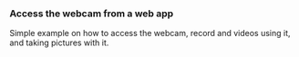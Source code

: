 ### Access the webcam from a web app

Simple example on how to access the webcam, record and videos using it, and taking pictures with it.


